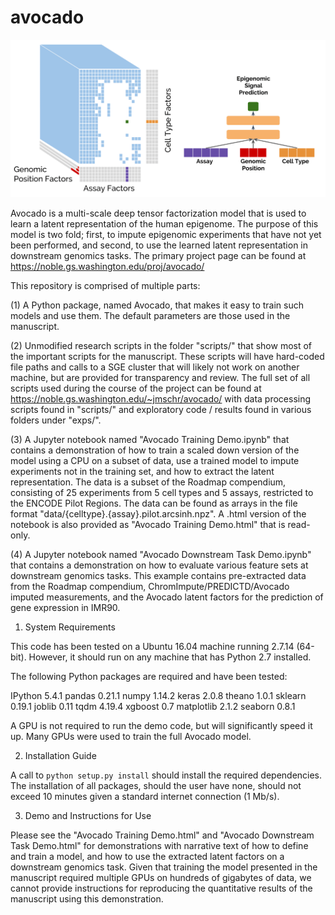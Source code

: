 # avocado

![](figures/Avocado-Schematic.png)

Avocado is a multi-scale deep tensor factorization model that is used to learn a latent representation of the human epigenome. The purpose of this model is two fold; first, to impute epigenomic experiments that have not yet been performed, and second, to use the learned latent representation in downstream genomics tasks. The primary project page can be found at https://noble.gs.washington.edu/proj/avocado/ 

This repository is comprised of multiple parts:

(1) A Python package, named Avocado, that makes it easy to train such models and use them. The default parameters are those used in the manuscript.

(2) Unmodified research scripts in the folder "scripts/" that show most of the important scripts for the manuscript. These scripts will have hard-coded file paths and calls to a SGE cluster that will likely not work on another machine, but are provided for transparency and review. The full set of all scripts used during the course of the project can be found at https://noble.gs.washington.edu/~jmschr/avocado/ with data processing scripts found in "scripts/" and exploratory code / results found in various folders under "exps/". 

(3) A Jupyter notebook named "Avocado Training Demo.ipynb" that contains a demonstration of how to train a scaled down version of the model using a CPU on a subset of data, use a trained model to impute experiments not in the training set, and how to extract the latent representation. The data is a subset of the Roadmap compendium, consisting of 25 experiments from 5 cell types and 5 assays, restricted to the ENCODE Pilot Regions. The data can be found as arrays in the file format "data/{celltype}.{assay}.pilot.arcsinh.npz". A .html version of the notebook is also provided as "Avocado Training Demo.html" that is read-only.

(4) A Jupyter notebook named "Avocado Downstream Task Demo.ipynb" that contains a demonstration on how to evaluate various feature sets at downstream genomics tasks. This example contains pre-extracted data from the Roadmap compendium, ChromImpute/PREDICTD/Avocado imputed measurements, and the Avocado latent factors for the prediction of gene expression in IMR90.

1) System Requirements

This code has been tested on a Ubuntu 16.04 machine running 2.7.14 (64-bit). However, it should run on any machine that has Python 2.7 installed.

The following Python packages are required and have been tested:

IPython     5.4.1
pandas      0.21.1
numpy       1.14.2
keras       2.0.8
theano      1.0.1
sklearn     0.19.1
joblib      0.11
tqdm        4.19.4
xgboost     0.7
matplotlib  2.1.2
seaborn     0.8.1

A GPU is not required to run the demo code, but will significantly speed it up. Many GPUs were used to train the full Avocado model.

2) Installation Guide

A call to `python setup.py install` should install the required dependencies. The installation of all packages, should the user have none, should not exceed 10 minutes given a standard internet connection (1 Mb/s).

3) Demo and Instructions for Use

Please see the "Avocado Training Demo.html" and "Avocado Downstream Task Demo.html" for demonstrations with narrative text of how to define and train a model, and how to use the extracted latent factors on a downstream genomics task. Given that training the model presented in the manuscript required multiple GPUs on hundreds of gigabytes of data, we cannot provide instructions for reproducing the quantitative results of the manuscript using this demonstration.
